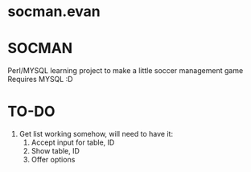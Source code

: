 # socman.evan
SOCMAN
======
Perl/MYSQL learning project to make a little soccer management game
Requires MYSQL :D

TO-DO
=====
1. Get list working somehow, will need to have it:
    1. Accept input for table, ID
    2. Show table, ID
    3. Offer options

